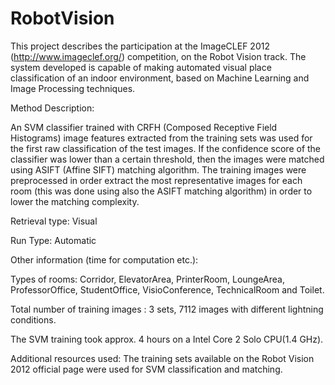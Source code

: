 RobotVision
===========

This project describes the participation at the ImageCLEF 2012 (http://www.imageclef.org/) competition, on the Robot Vision track. The system developed is capable of making automated visual place classification of an indoor environment, based on Machine Learning and Image Processing techniques.

Method Description:

An SVM classifier trained with CRFH (Composed Receptive Field Histograms) image features extracted from the training sets was used for the first raw classification of the test images. If the confidence score of the classifier was lower than a certain threshold, then the images were matched using ASIFT (Affine SIFT) matching algorithm. The training images were preprocessed in order extract the most representative images for each room (this was done using also the ASIFT matching algorithm) in order to lower the matching complexity.

Retrieval type: Visual

Run Type: Automatic

Other information (time for computation etc.):

Types of rooms: Corridor, ElevatorArea, PrinterRoom, LoungeArea, ProfessorOffice, StudentOffice, VisioConference, TechnicalRoom and Toilet.

Total number of training images : 3 sets, 7112 images with different lightning conditions.

The SVM training took approx. 4 hours on a Intel Core 2 Solo CPU(1.4 GHz). 

Additional resources used: The training sets available on the Robot Vision 2012 official page were used for SVM classification and matching.
